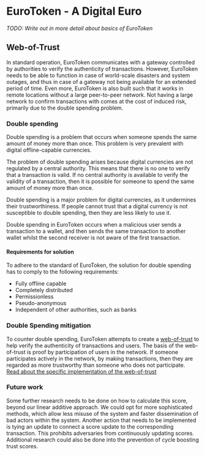# EuroToken - A Digital Euro
_TODO: Write out in more detail about basics of EuroToken_

## Web-of-Trust
In standard operation, EuroToken communicates with a gateway controlled by authorities to verify the authenticity of transactions.
However, EuroToken needs to be able to function in case of world-scale disasters and system outages, and thus in case of a gateway not being available for an extended period of time.
Even more, EuroToken is also built such that it works in remote locations without a large peer-to-peer network.
Not having a large network to confirm transactions with comes at the cost of induced risk, primarily due to the double spending problem.

### Double spending
Double spending is a problem that occurs when someone spends the same amount of money more than once.
This problem is very prevalent with digital offline-capable currencies.

The problem of double spending arises because digital currencies are not regulated by a central authority.
This means that there is no one to verify that a transaction is valid.
If no central authority is available to verify the validity of a transaction, then it is possible for someone to spend the same amount of money more than once.

Double spending is a major problem for digital currencies, as it undermines their trustworthiness.
If people cannot trust that a digital currency is not susceptible to double spending, then they are less likely to use it.

Double spending in EuroToken occurs when a malicious user sends a transaction to a wallet, and then sends the same transaction to another wallet whilst the second receiver is not aware of the first transaction.

#### Requirements for solution
To adhere to the standard of EuroToken, the solution for double spending has to comply to the following requirements:
* Fully offline capable
* Completely distributed
* Permissionless
* Pseudo-anonymous
* Independent of other authorities, such as banks

### Double Spending mitigation
To counter double spending, EuroToken attempts to create a [web-of-trust](https://en.wikipedia.org/wiki/Web-of-trust) to help verify the authenticity of transactions and users.
The basis of the web-of-trust is proof by participation of users in the network.
If someone participates actively in the network, by making transactions, then they are regarded as more trustworthy than someone who does not participate.
[Read about the specific implementation of the web-of-trust](web-of-trust.md)

### Future work
Some further research needs to be done on how to calculate this score, beyond our linear additive approach.
We could opt for more sophisticated methods, which allow less misuse of the system and faster dissemination of bad actors within the system.
Another action that needs to be implemented is tying an update to connect a score update to the corresponding transaction.
This prohibits adversaries from continuously updating scores.
Additional research could also be done into the prevention of cycle boosting trust scores.